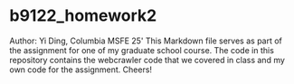 # b9122_homework2

Author: Yi Ding, Columbia MSFE 25'
This Markdown file serves as part of the assignment for one of my graduate school course. 
The code in this repository contains the webcrawler code that we covered in class and my own code for the assignment. Cheers!

